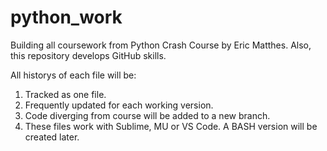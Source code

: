 # python_work
Building all coursework from Python Crash Course by Eric Matthes.  Also, this repository develops GitHub skills.

All historys of each file will be:

1. Tracked as one file.
2. Frequently updated for each working version.
3. Code diverging from course will be added to a new branch.
4. These files work with Sublime, MU or VS Code.  A BASH version will be created later.
